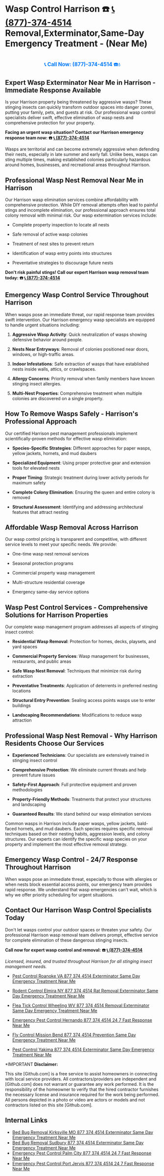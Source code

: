 # Wasp Control Harrison ☎️ [📞 (877)-374-4514](https://pest-control-4514.netlify.app) Removal,Exterminator,Same-Day Emergency Treatment - (Near Me) 
# 

<p align="center" style="font-size: 1.2em; font-weight: bold; margin: 20px 0;">
  <a href="https://pest-control-4514.netlify.app" target="_blank" style="color: #007BFF; text-decoration: none;">📞 Call Now: (877)-374-4514 ☎️💧</a>
</p>

## Expert Wasp Exterminator Near Me in Harrison - Immediate Response Available

Is your Harrison property being threatened by aggressive wasps? These stinging insects can quickly transform outdoor spaces into danger zones, putting your family, pets, and guests at risk. Our professional wasp control specialists deliver swift, effective elimination of wasp nests and comprehensive protection for your property.

**Facing an urgent wasp situation? Contact our Harrison emergency response team now: ☎️ [📞 (877)-374-4514](https://pest-control-4514.netlify.app)**

Wasps are territorial and can become extremely aggressive when defending their nests, especially in late summer and early fall. Unlike bees, wasps can sting multiple times, making established colonies particularly hazardous around homes, businesses, and recreational areas throughout Harrison.

## Professional Wasp Nest Removal Near Me in Harrison

Our Harrison wasp elimination services combine affordability with comprehensive protection. While DIY removal attempts often lead to painful stings and incomplete elimination, our professional approach ensures total colony removal with minimal risk. Our wasp extermination services include:

- Complete property inspection to locate all nests

- Safe removal of active wasp colonies

- Treatment of nest sites to prevent return

- Identification of wasp entry points into structures

- Preventative strategies to discourage future nests

**Don't risk painful stings! Call our expert Harrison wasp removal team today: ☎️ [📞 (877)-374-4514](https://pest-control-4514.netlify.app)**

## Emergency Wasp Control Service Throughout Harrison

When wasps pose an immediate threat, our rapid response team provides swift intervention. Our Harrison emergency wasp specialists are equipped to handle urgent situations including:

1. **Aggressive Wasp Activity**: Quick neutralization of wasps showing defensive behavior around people.

2. **Nests Near Entryways**: Removal of colonies positioned near doors, windows, or high-traffic areas.

3. **Indoor Infestations**: Safe extraction of wasps that have established nests inside walls, attics, or crawlspaces.

4. **Allergy Concerns**: Priority removal when family members have known stinging insect allergies.

5. **Multi-Nest Properties**: Comprehensive treatment when multiple colonies are discovered on a single property.

## How To Remove Wasps Safely - Harrison's Professional Approach

Our certified Harrison pest management professionals implement scientifically-proven methods for effective wasp elimination:

- **Species-Specific Strategies**: Different approaches for paper wasps, yellow jackets, hornets, and mud daubers

- **Specialized Equipment**: Using proper protective gear and extension tools for elevated nests

- **Proper Timing**: Strategic treatment during lower activity periods for maximum safety

- **Complete Colony Elimination**: Ensuring the queen and entire colony is removed

- **Structural Assessment**: Identifying and addressing architectural features that attract nesting

## Affordable Wasp Removal Across Harrison

Our wasp control pricing is transparent and competitive, with different service levels to meet your specific needs. We provide:

- One-time wasp nest removal services

- Seasonal protection programs

- Commercial property wasp management

- Multi-structure residential coverage

- Emergency same-day service options

## Wasp Pest Control Services - Comprehensive Solutions for Harrison Properties

Our complete wasp management program addresses all aspects of stinging insect control:

- **Residential Wasp Removal**: Protection for homes, decks, playsets, and yard spaces

- **Commercial Property Services**: Wasp management for businesses, restaurants, and public areas

- **Safe Wasp Nest Removal**: Techniques that minimize risk during extraction

- **Preventative Treatments**: Application of deterrents in preferred nesting locations

- **Structural Entry Prevention**: Sealing access points wasps use to enter buildings

- **Landscaping Recommendations**: Modifications to reduce wasp attraction

## Professional Wasp Nest Removal - Why Harrison Residents Choose Our Services

- **Experienced Technicians**: Our specialists are extensively trained in stinging insect control

- **Comprehensive Protection**: We eliminate current threats and help prevent future issues

- **Safety-First Approach**: Full protective equipment and proven methodologies

- **Property-Friendly Methods**: Treatments that protect your structures and landscaping

- **Guaranteed Results**: We stand behind our wasp elimination services

Common wasps in Harrison include paper wasps, yellow jackets, bald-faced hornets, and mud daubers. Each species requires specific removal techniques based on their nesting habits, aggression levels, and colony structures. Our experts can identify the specific wasp species on your property and implement the most effective removal strategy.

## Emergency Wasp Control - 24/7 Response Throughout Harrison

When wasps pose an immediate threat, especially to those with allergies or when nests block essential access points, our emergency team provides rapid response. We understand that wasp emergencies can't wait, which is why we offer priority scheduling for urgent situations.

## Contact Our Harrison Wasp Control Specialists Today

Don't let wasps control your outdoor spaces or threaten your safety. Our professional Harrison wasp removal team delivers prompt, effective service for complete elimination of these dangerous stinging insects.

**Call now for expert wasp control and removal: ☎️ [📞 (877)-374-4514](https://pest-control-4514.netlify.app)**

*Licensed, insured, and trusted throughout Harrison for all stinging insect management needs.*


- [Pest Control Roanoke VA 877 374 4514 Exterminator Same Day Emergency Treatment Near Me](https://github.com/allyoucaneatsushiin/pest-control/blob/main/Pest-Control-Roanoke-VA-877-374-4514-Exterminator-Same-Day-Emergency-Treatment-Near-Me.md)
- [Rodent Control Elmira NY 877 374 4514 Rat Removal Exterminator Same Day Emergency Treatment Near Me](https://github.com/allyoucaneatsushiin/pest-control/blob/main/Rodent-Control-Elmira-NY-877-374-4514-Rat-Removal-Exterminator-Same-Day-Emergency-Treatment-Near-Me.md)
- [Flea Tick Control Wheeling WV 877 374 4514 Removal Exterminator Same Day Emergency Treatment Near Me](https://github.com/allyoucaneatsushiin/pest-control/blob/main/Flea-Tick-Control-Wheeling-WV-877-374-4514-Removal-Exterminator-Same-Day-Emergency-Treatment-Near-Me.md)


- [Emergency Pest Control Hernando 877 374 4514 24 7 Fast Response Near Me](https://github.com/allyoucaneatsushiin/pest-control/blob/main/Emergency-Pest-Control-Hernando-877-374-4514-24-7-Fast-Response-Near-Me.md)
- [Fly Control Mission Bend 877 374 4514 Prevention Same Day Emergency Treatment Near Me](https://github.com/allyoucaneatsushiin/pest-control/blob/main/Fly-Control-Mission-Bend-877-374-4514-Prevention-Same-Day-Emergency-Treatment-Near-Me.md)
- [Pest Control Yakima 877 374 4514 Exterminator Same Day Emergency Treatment Near Me](https://github.com/allyoucaneatsushiin/pest-control/blob/main/Pest-Control-Yakima-877-374-4514-Exterminator-Same-Day-Emergency-Treatment-Near-Me.md)


*IMPORTANT **Disclaimer:**  

This site [Github.com] is a free service to assist homeowners in connecting with local service providers. All contractors/providers are independent and [Github.com] does not warrant or guarantee any work performed. It is the responsibility of the homeowner to verify that the hired contractor furnishes the necessary license and insurance required for the work being performed. All persons depicted in a photo or video are actors or models and not contractors listed on this site [Github.com].


## Internal Links
- [Bed Bug Removal Kirksville MO 877 374 4514 Exterminator Same Day Emergency Treatment Near Me](https://github.com/allyoucaneatsushiin/pest-control/blob/main/Bed-Bug-Removal-Kirksville-MO-877-374-4514-Exterminator-Same-Day-Emergency-Treatment-Near-Me.md)
- [Bed Bug Removal Sudbury 877 374 4514 Exterminator Same Day Emergency Treatment Near Me](https://github.com/allyoucaneatsushiin/pest-control/blob/main/Bed-Bug-Removal-Sudbury-877-374-4514-Exterminator-Same-Day-Emergency-Treatment-Near-Me.md)
- [Emergency Pest Control Palm City 877 374 4514 24 7 Fast Response Near Me](https://github.com/allyoucaneatsushiin/pest-control/blob/main/Emergency-Pest-Control-Palm-City-877-374-4514-24-7-Fast-Response-Near-Me.md)
- [Emergency Pest Control Port Jervis 877 374 4514 24 7 Fast Response Near Me](https://github.com/allyoucaneatsushiin/pest-control/blob/main/Emergency-Pest-Control-Port-Jervis-877-374-4514-24-7-Fast-Response-Near-Me.md)
